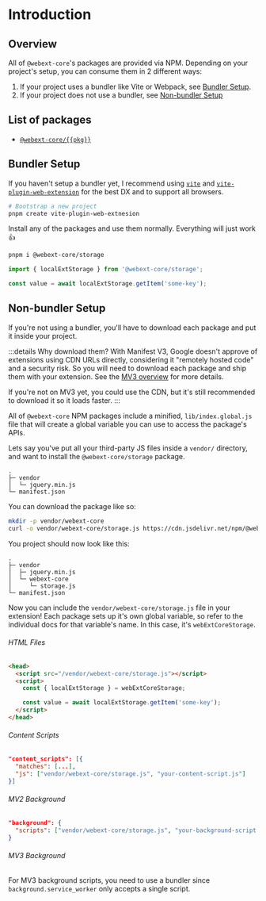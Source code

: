 # Introduction

## Overview

All of `@webext-core`'s packages are provided via NPM. Depending on your project's setup, you can consume them in 2 different ways:

1. If your project uses a bundler like Vite or Webpack, see [Bundler Setup](#bundler-setup).
2. If your project does not use a bundler, see [Non-bundler Setup](#non-bundler-setup)

## List of packages

<script setup>
const packages = __PACKAGES__;
</script>

<ul>
  <li v-for="pkg of packages">
    <a target="_blank" href="/guide/${pkg}/"><code>@webext-core/{{pkg}}</code></a>
  </li>
</ul>

## Bundler Setup

If you haven't setup a bundler yet, I recommend using [`vite`](https://vitejs.dev/) and [`vite-plugin-web-extension`](https://vite-plugin-web-extension.aklinker1.io/) for the best DX and to support all browsers.

```sh PNPM
# Bootstrap a new project
pnpm create vite-plugin-web-extnesion
```

Install any of the packages and use them normally. Everything will just work :+1:

```sh
pnpm i @webext-core/storage
```

```ts
import { localExtStorage } from '@webext-core/storage';

const value = await localExtStorage.getItem('some-key');
```

## Non-bundler Setup

If you're not using a bundler, you'll have to download each package and put it inside your project.

:::details Why download them?
With Manifest V3, Google doesn't approve of extensions using CDN URLs directly, considering it "remotely hosted code" and a security risk. So you will need to download each package and ship them with your extension. See the [MV3 overview](https://developer.chrome.com/docs/extensions/mv3/intro/mv3-overview/#remotely-hosted-code) for more details.

If you're not on MV3 yet, you could use the CDN, but it's still recommended to download it so it loads faster.
:::

All of `@webext-core` NPM packages include a minified, `lib/index.global.js` file that will create a global variable you can use to access the package's APIs.

Lets say you've put all your third-party JS files inside a `vendor/` directory, and want to install the `@webext-core/storage` package.

```
.
├─ vendor
│  └─ jquery.min.js
└─ manifest.json
```

You can download the package like so:

```sh
mkdir -p vendor/webext-core
curl -o vendor/webext-core/storage.js https://cdn.jsdelivr.net/npm/@webext-core/storage/lib/index.global.js
```

You project should now look like this:

```
.
├─ vendor
│  ├─ jquery.min.js
│  └─ webext-core
│     └─ storage.js
└─ manifest.json
```

Now you can include the `vendor/webext-core/storage.js` file in your extension! Each package sets up it's own global variable, so refer to the individual docs for that variable's name. In this case, it's `webExtCoreStorage`.

###### HTML Files

```html
<head>
  <script src="/vendor/webext-core/storage.js"></script>
  <script>
    const { localExtStorage } = webExtCoreStorage;

    const value = await localExtStorage.getItem('some-key');
  </script>
</head>
```

###### Content Scripts

```json
"content_scripts": [{
  "matches": [...],
  "js": ["vendor/webext-core/storage.js", "your-content-script.js"]
}]
```

###### MV2 Background

```json
"background": {
  "scripts": ["vendor/webext-core/storage.js", "your-background-script.js"]
}
```

###### MV3 Background

For MV3 background scripts, you need to use a bundler since `background.service_worker` only accepts a single script.
